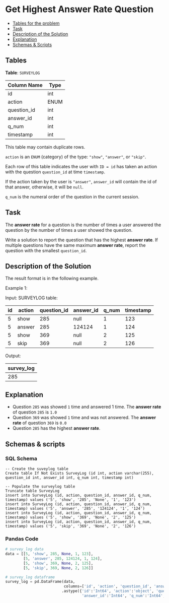 # Get Highest Answer Rate Question

- [Tables for the problem](#tables)
- [Task](#task)
- [Description of the Solution](#description-of-the-solution)
- [Explanation](#explanation)
- [Schemas & Scripts](#schemas--scripts)

## Tables 

**Table**: `SURVEYLOG`

| Column Name | Type |
|-------------|------|
| id          | int  |
| action      | ENUM |
| question_id | int  |
| answer_id   | int  |
| q_num       | int  |
| timestamp   | int  |

This table may contain duplicate rows.

`action` is an `ENUM` (category) of the type: `"show"`, `"answer"`, or `"skip"`.

Each row of this table indicates the user with `ID = id` has taken an action with the question 
`question_id` at time `timestamp`.

If the action taken by the user is `"answer"`, `answer_id` will contain the id of that answer, otherwise, it will 
be `null`.

`q_num` is the numeral order of the question in the current session.

## Task

The **answer rate** for a question is the number of times a user answered the question by the number of times a 
user showed the question.

Write a solution to report the question that has the highest **answer rate**. If multiple questions have the same 
maximum **answer rate**, report the question with the smallest `question_id`.

## Description of the Solution ##

The result format is in the following example.

Example 1:

Input: 
SURVEYLOG table:

| id  | action | question_id | answer_id | q_num | timestamp |
|-----|--------|-------------|-----------|-------|-----------|
| 5   | show   | 285         | null      | 1     | 123       |
| 5   | answer | 285         | 124124    | 1     | 124       |
| 5   | show   | 369         | null      | 2     | 125       |
| 5   | skip   | 369         | null      | 2     | 126       |

Output: 

| survey_log |
|------------|
| 285        |

## Explanation ##

- Question `285` was showed `1` time and answered 1 time. The **answer rate** of question `285` is `1.0`
- Question `369` was showed `1` time and was not answered. The **answer rate** of question `369` is `0.0`
- Question `285` has the highest **answer rate**.

## Schemas & scripts

### SQL Schema

```genericsql
-- Create the suveylog table
Create table If Not Exists SurveyLog (id int, action varchar(255), question_id int, answer_id int, q_num int, timestamp int)

-- Populate the surveylog table    
Truncate table SurveyLog
insert into SurveyLog (id, action, question_id, answer_id, q_num, timestamp) values ('5', 'show', '285', 'None', '1', '123')
insert into SurveyLog (id, action, question_id, answer_id, q_num, timestamp) values ('5', 'answer', '285', '124124', '1', '124')
insert into SurveyLog (id, action, question_id, answer_id, q_num, timestamp) values ('5', 'show', '369', 'None', '2', '125')
insert into SurveyLog (id, action, question_id, answer_id, q_num, timestamp) values ('5', 'skip', '369', 'None', '2', '126')
```

### Pandas Code

```python
# survey_log data
data = [[5, 'show', 285, None, 1, 123], 
        [5, 'answer', 285, 124124, 1, 124], 
        [5, 'show', 369, None, 2, 125], 
        [5, 'skip', 369, None, 2, 126]]

# survey_log dataframe
survey_log = pd.DataFrame(data, 
                          columns=['id', 'action', 'question_id', 'answer_id', 'q_num', 'timestamp']) \
                         .astype({'id':'Int64', 'action':'object', 'question_id':'Int64', 
                                  'answer_id':'Int64', 'q_num':'Int64', 'timestamp':'Int64'})
```